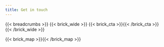 ```yaml
---
title: Get in touch
---
```



{{< breadcrumbs >}}
{{< brick_wide >}}
{{< brick_cta >}}{{< /brick_cta >}} 
{{< /brick_wide >}}

{{< brick_map >}}{{< /brick_map >}}
